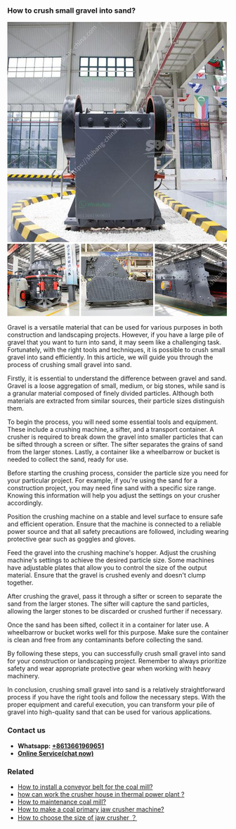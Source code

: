 <h3>How to crush small gravel into sand?</h3><img src='1701745196.jpg' alt=''><p>Gravel is a versatile material that can be used for various purposes in both construction and landscaping projects. However, if you have a large pile of gravel that you want to turn into sand, it may seem like a challenging task. Fortunately, with the right tools and techniques, it is possible to crush small gravel into sand efficiently. In this article, we will guide you through the process of crushing small gravel into sand.</p><p>Firstly, it is essential to understand the difference between gravel and sand. Gravel is a loose aggregation of small, medium, or big stones, while sand is a granular material composed of finely divided particles. Although both materials are extracted from similar sources, their particle sizes distinguish them.</p><p>To begin the process, you will need some essential tools and equipment. These include a crushing machine, a sifter, and a transport container. A crusher is required to break down the gravel into smaller particles that can be sifted through a screen or sifter. The sifter separates the grains of sand from the larger stones. Lastly, a container like a wheelbarrow or bucket is needed to collect the sand, ready for use.</p><p>Before starting the crushing process, consider the particle size you need for your particular project. For example, if you're using the sand for a construction project, you may need fine sand with a specific size range. Knowing this information will help you adjust the settings on your crusher accordingly.</p><p>Position the crushing machine on a stable and level surface to ensure safe and efficient operation. Ensure that the machine is connected to a reliable power source and that all safety precautions are followed, including wearing protective gear such as goggles and gloves.</p><p>Feed the gravel into the crushing machine's hopper. Adjust the crushing machine's settings to achieve the desired particle size. Some machines have adjustable plates that allow you to control the size of the output material. Ensure that the gravel is crushed evenly and doesn't clump together.</p><p>After crushing the gravel, pass it through a sifter or screen to separate the sand from the larger stones. The sifter will capture the sand particles, allowing the larger stones to be discarded or crushed further if necessary.</p><p>Once the sand has been sifted, collect it in a container for later use. A wheelbarrow or bucket works well for this purpose. Make sure the container is clean and free from any contaminants before collecting the sand.</p><p>By following these steps, you can successfully crush small gravel into sand for your construction or landscaping project. Remember to always prioritize safety and wear appropriate protective gear when working with heavy machinery.</p><p>In conclusion, crushing small gravel into sand is a relatively straightforward process if you have the right tools and follow the necessary steps. With the proper equipment and careful execution, you can transform your pile of gravel into high-quality sand that can be used for various applications.</p><h3>Contact us</h3><ul><li><strong>Whatsapp:&nbsp;<a href="https://wa.me/8613661969651">+8613661969651</a></strong></li><li><a href="https://swt.shibang-china.com/?git&amp;zhl&amp;How to crush small gravel into sand"><strong>Online Service(chat now)</strong></a></li></ul><h3>Related</h3><ul><li><a href='How to install a conveyor belt for the coal mill.md'>How to install a conveyor belt for the coal mill?</a></li><li><a href='how can work the crusher house in thermal power plant .md'>how can work the crusher house in thermal power plant ?</a></li><li><a href='How to maintenance coal mill.md'>How to maintenance coal mill?</a></li><li><a href='How to make a coal primary jaw crusher machine.md'>How to make a coal primary jaw crusher machine?</a></li><li><a href='How to choose the size of jaw crusher ？.md'>How to choose the size of jaw crusher ？</a></li></ul>